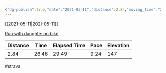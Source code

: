 ```yaml
---
{"dg-publish":true,"date":"2021-05-11","distance":2.84,"moving_time":"26:46","elapsed_time":"29:49","pace":"9:24","total_elevation_gain":147,"url":"https://www.strava.com/activities/5282123917","permalink":"/01-personal/strava/2021-05-11-run-with-daughter-on-bike/","dgPassFrontmatter":true}
---
```



[[2021-05-11\|2021-05-11]]

[Run with daughter on bike](https://www.strava.com/activities/5282123917)

| Distance | Time  | Elapsed Time | Pace | Elevation |
| -------- | ----- | ------------ | ---- | --------- |
| 2.84     | 26:46 | 29:49        | 9:24 | 147       |




#strava
